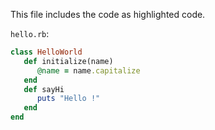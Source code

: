 <!-- >>>>>> BEGIN GENERATED FILE (include): SOURCE includer.md -->
This file includes the code as highlighted code.

<!-- >>>>>> BEGIN INCLUDED FILE (ruby): SOURCE ./hello.rb -->
```hello.rb```:
```ruby
class HelloWorld
   def initialize(name)
      @name = name.capitalize
   end
   def sayHi
      puts "Hello !"
   end
end
```
<!-- <<<<<< END INCLUDED FILE (ruby): SOURCE ./hello.rb -->

<!-- <<<<<< END GENERATED FILE (include): SOURCE includer.md -->
